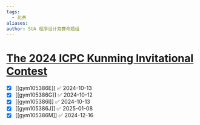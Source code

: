 ```yaml
---
tags:
  - 比赛
aliases: 
author: SUA 程序设计竞赛命题组
---
```

# [The 2024 ICPC Kunming Invitational Contest](https://codeforces.com/gym/105386)

- [x] [[gym105386E]] ✅ 2024-10-13
- [x] [[gym105386G]] ✅ 2024-10-12
- [x] [[gym105386I]] ✅ 2024-10-13
- [x] [[gym105386J]] ✅ 2025-01-08
- [x] [[gym105386M]] ✅ 2024-12-16
